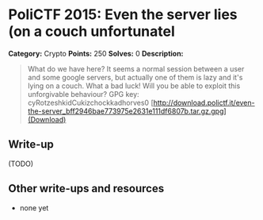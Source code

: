 # PoliCTF 2015: Even the server lies (on a couch unfortunatel

**Category:** Crypto
**Points:** 250
**Solves:** 0
**Description:**

> What do we have here? It seems a normal session between a user and some google servers, but actually one of them is lazy and it's lying on a couch. What a bad luck! Will you be able to exploit this unforgivable behaviour?
> GPG key: cyRotzeshkidCukizchockkadhorves0
> [http://download.polictf.it/even-the-server_bff2946bae773975e2631e111df6807b.tar.gz.gpg](Download)

## Write-up

(TODO)

## Other write-ups and resources

* none yet
